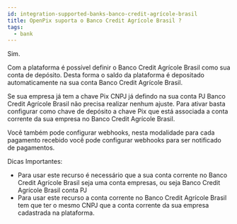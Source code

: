 ```yaml
---
id: integration-supported-banks-banco-credit-agrícole-brasil
title: OpenPix suporta o Banco Credit Agrícole Brasil ?
tags:
  - bank
---
```


Sim.

Com a plataforma é possível definir o Banco Credit Agrícole Brasil como sua conta de depósito. Desta forma o saldo da plataforma é depositado automaticamente na sua conta Banco Credit Agrícole Brasil.

Se sua empresa já tem a chave Pix CNPJ já defindo na sua conta PJ Banco Credit Agrícole Brasil não precisa realizar nenhum ajuste. Para ativar basta configurar como chave de depósito a chave Pix que está associada a conta corrente da sua empresa no Banco Credit Agrícole Brasil.

Você também pode configurar webhooks, nesta modalidade para cada pagamento recebido você pode configurar webhooks para ser notificado de pagamentos.

Dicas Importantes:

- Para usar este recurso é necessário que a sua conta corrente no Banco Credit Agrícole Brasil seja uma conta empresas, ou seja Banco Credit Agrícole Brasil conta PJ
- Para usar este recurso a conta corrente no Banco Credit Agrícole Brasil tem que ter o mesmo CNPJ que a conta corrente da sua empresa cadastrada na plataforma.
